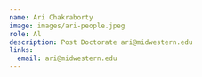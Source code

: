 ```yaml
---
name: Ari Chakraborty
image: images/ari-people.jpeg
role: Al
description: Post Doctorate ari@midwestern.edu
links:
  email: ari@midwestern.edu
---
```

